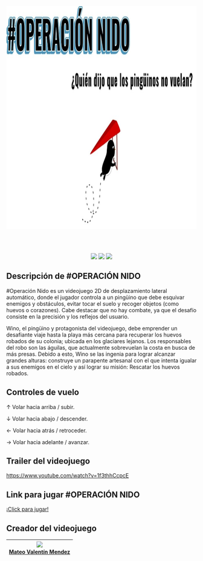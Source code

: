 
<div align="center">
  <img width="1246" height="588" alt="Tiitulo" src="https://github.com/mateomendez2/OPERACION-NIDO/blob/main/assets/images/Portada_Juego.jpg" />

  <br><br>
</div>

<p align="center"> 
  <img src="https://img.shields.io/badge/Versión-1.0-red" /> 
  <img src="https://img.shields.io/badge/Framework-Phaser_3-violet" /> 
  <img src="https://img.shields.io/badge/Fecha_de_Publicación-Junio_2025-lightblue" /> 
</p>

##  Descripción de #OPERACIÓN NIDO
#Operación Nido es un videojuego 2D de desplazamiento lateral automático, donde el jugador controla a un pingüino que debe esquivar enemigos y obstáculos, evitar tocar el suelo y recoger objetos (como huevos o corazones). Cabe destacar que no hay combate, ya que el desafío consiste en la precisión y los reflejos del usuario.

Wino, el pingüino y protagonista del videojuego, debe emprender un desafiante viaje hasta la playa más cercana para recuperar los huevos robados de su colonia; ubicada en los glaciares lejanos. Los responsables del robo son las águilas, que actualmente sobrevuelan la costa en busca de más presas. Debido a esto, Wino se las ingenia para lograr alcanzar grandes alturas: construye un parapente artesanal con el que intenta igualar a sus enemigos en el cielo y así lograr su misión: Rescatar los huevos robados.

##  Controles de vuelo
↑ Volar hacia arriba / subir.

↓ Volar hacia abajo / descender.

← Volar hacia atrás / retroceder.

→ Volar hacia adelante / avanzar.

##  Trailer del videojuego
https://www.youtube.com/watch?v=1f3thhCcpcE

##  Link para jugar #OPERACIÓN NIDO
<a href="https://mateomendez2.github.io/OPERACION-NIDO/">
  ¡Click para jugar!
</a>

##  Creador del videojuego
|[<img src="https://avatars.githubusercontent.com/u/204621714?v=4" width=150><br>Mateo Valentín Mendez](https://github.com/mateomendez2)|
| :---: |
